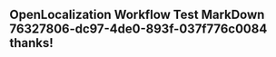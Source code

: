 <properties
ms.topic="hero-topic"
ms.test1="hero-topic"
ms.test2="test"/>

## OpenLocalization Workflow Test MarkDown 76327806-dc97-4de0-893f-037f776c0084 thanks!
